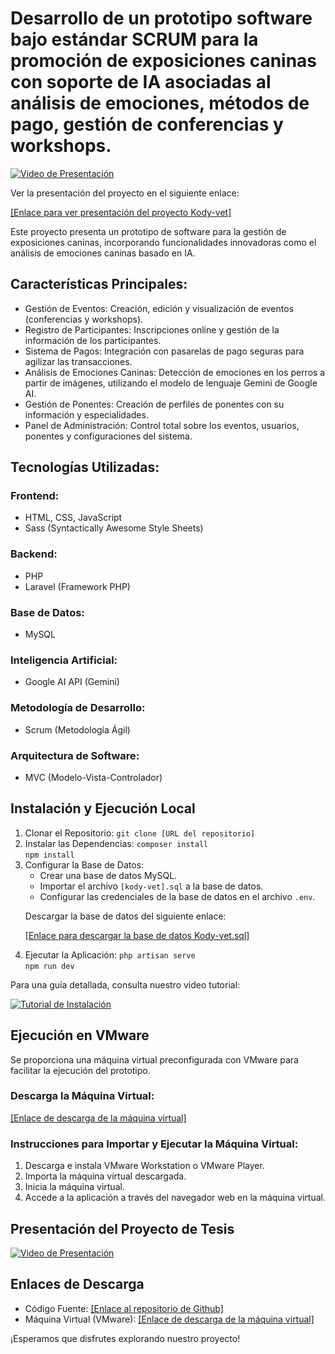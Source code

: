<body>
  <h1>Desarrollo de un prototipo software bajo estándar SCRUM para la promoción de exposiciones caninas con soporte de IA asociadas al análisis de emociones, métodos de pago, gestión de conferencias y workshops.</h1>

  <a href="https://youtu.be/UTlxFCXV4Io">
    <img src="https://img.youtube.com/vi/UTlxFCXV4Io/0.jpg" alt="Video de Presentación">
  </a>

  <p>Ver la presentación del proyecto en el siguiente enlace:</p>
       <p><a href="https://youtu.be/UTlxFCXV4Io">[Enlace para ver presentación del proyecto Kody-vet] </a></p>

  <p>Este proyecto presenta un prototipo de software para la gestión de exposiciones caninas, incorporando funcionalidades innovadoras como el análisis de emociones caninas basado en IA.</p>

  <h2>Características Principales:</h2>
  <ul>
    <li>Gestión de Eventos: Creación, edición y visualización de eventos (conferencias y workshops).</li>
    <li>Registro de Participantes: Inscripciones online y gestión de la información de los participantes.</li>
    <li>Sistema de Pagos: Integración con pasarelas de pago seguras para agilizar las transacciones.</li>
    <li>Análisis de Emociones Caninas: Detección de emociones en los perros a partir de imágenes, utilizando el modelo de lenguaje Gemini de Google AI.</li>
    <li>Gestión de Ponentes: Creación de perfiles de ponentes con su información y especialidades.</li>
    <li>Panel de Administración: Control total sobre los eventos, usuarios, ponentes y configuraciones del sistema.</li>
  </ul>

  <h2>Tecnologías Utilizadas:</h2>

  <h3>Frontend:</h3>
  <ul>
    <li>HTML, CSS, JavaScript</li>
    <li>Sass (Syntactically Awesome Style Sheets)</li>
  </ul>

  <h3>Backend:</h3>
  <ul>
    <li>PHP</li>
    <li>Laravel (Framework PHP)</li>
  </ul>

  <h3>Base de Datos:</h3>
  <ul>
    <li>MySQL</li>
  </ul>

  <h3>Inteligencia Artificial:</h3>
  <ul>
    <li>Google AI API (Gemini)</li>
  </ul>

  <h3>Metodología de Desarrollo:</h3>
  <ul>
    <li>Scrum (Metodología Ágil)</li>
  </ul>

  <h3>Arquitectura de Software:</h3>
  <ul>
    <li>MVC (Modelo-Vista-Controlador)</li>
  </ul>

  <h2>Instalación y Ejecución Local</h2>

  <ol>
    <li>Clonar el Repositorio:
      <code>git clone [URL del repositorio]</code></li>
    <li>Instalar las Dependencias:
      <code>composer install</code><br>
      <code>npm install</code></li>
    <li>Configurar la Base de Datos:
      <ul>
        <li>Crear una base de datos MySQL.</li>
        <li>Importar el archivo <code>[kody-vet].sql</code> a la base de datos.</li>
        <li>Configurar las credenciales de la base de datos en el archivo <code>.env</code>.</li>
      </ul>
    </li>
    <p>Descargar la base de datos del siguiente enlace:</p>
       <p><a href="https://drive.google.com/file/d/1RBSp5cX5pvKl9pon27WqiE6rBw8BovUt/view?usp=sharing">[Enlace para descargar la base de datos Kody-vet.sql] </a></p>
    <li>Ejecutar la Aplicación:
      <code>php artisan serve</code><br>
      <code>npm run dev</code></li>
  </ol>

  <p>Para una guía detallada, consulta nuestro video tutorial:</p>

  <a href="https://youtu.be/UTlxFCXV4Io">
    <img src="https://img.youtube.com/vi/UTlxFCXV4Io/0.jpg" alt="Tutorial de Instalación">
  </a>

  <h2>Ejecución en VMware</h2>

  <p>Se proporciona una máquina virtual preconfigurada con VMware para facilitar la ejecución del prototipo.</p>

  <h3>Descarga la Máquina Virtual:</h3>
  <p><a href="https://drive.google.com/drive/folders/1Gm14uS4LNoeFDGU-Uyf4Tg0CbTaY9nwn?usp=sharing">[Enlace de descarga de la máquina virtual]</a></p>

  <h3>Instrucciones para Importar y Ejecutar la Máquina Virtual:</h3>
  <ol>
    <li>Descarga e instala VMware Workstation o VMware Player.</li>
    <li>Importa la máquina virtual descargada.</li>
    <li>Inicia la máquina virtual.</li>
    <li>Accede a la aplicación a través del navegador web en la máquina virtual.</li>
  </ol>

  <h2>Presentación del Proyecto de Tesis</h2>

  <a href="https://youtu.be/KNa5rnmX_YU">
    <img src="https://img.youtube.com/vi/KNa5rnmX_YU/0.jpg" alt="Video de Presentación">
  </a>

  <h2>Enlaces de Descarga</h2>

  <ul>
    <li>Código Fuente: <a href="https://github.com/Jeffers199817/TIC-FIS-EPN-2024A-KODY-VET">[Enlace al repositorio de Github]</a></li>
    <li>Máquina Virtual (VMware): <a href="https://drive.google.com/drive/folders/1Gm14uS4LNoeFDGU-Uyf4Tg0CbTaY9nwn?usp=sharing">[Enlace de descarga de la máquina virtual]</a></li>
  </ul>

  <p>¡Esperamos que disfrutes explorando nuestro proyecto!</p>
</body>
